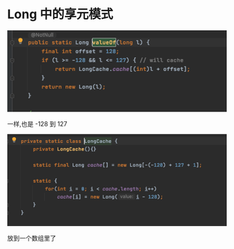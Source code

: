 # Long 中的享元模式

![image-20200815224355450](../../../assets/image-20200815224355450.png)

一样,也是 -128 到 127

![image-20200815224414325](../../../assets/image-20200815224414325.png)

放到一个数组里了